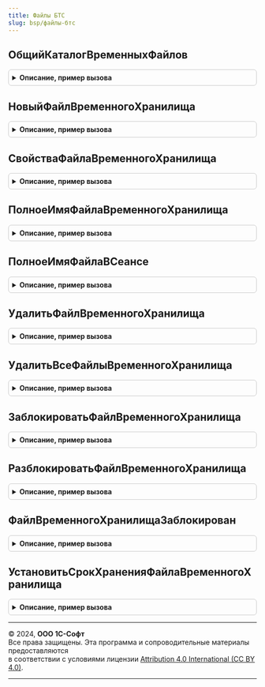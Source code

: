 ```yaml
---
title: Файлы БТС
slug: bsp/файлы-бтс
---
```



## ОбщийКаталогВременныхФайлов
<details style="margin: 1em 0; padding: 0.5em; border: 1px solid #ccc; border-radius: 6px;">

<summary style="font-weight: bold; cursor: pointer;">Описание, пример вызова</summary>

```bsl

// Путь общего каталога временных файлов для доступа между сеансами.
//
// Возвращаемое значение:
//   Строка - полный путь к каталогу.
//
Функция ОбщийКаталогВременныхФайлов() Экспорт
```

Пример вызова
```bsl
Результат = ФайлыБТС.ОбщийКаталогВременныхФайлов() 
```
</details>

## НовыйФайлВременногоХранилища
<details style="margin: 1em 0; padding: 0.5em; border: 1px solid #ccc; border-radius: 6px;">

<summary style="font-weight: bold; cursor: pointer;">Описание, пример вызова</summary>

```bsl

// Регистрирует уникальное имя файла во временном хранилище.
//
// Параметры:
//  Префикс - Строка - Префикс имени файла. Только английские буквы и цифры, до 20-и символов
//  Расширение - Строка - Расширение файла. Только английские буквы и цифры, до 4-х символов
//  МинутХранения - Число - Минут хранения файла. Не менее одной минуты
//
// Возвращаемое значение:
//  Строка - имя зарегистрированного временного файла.
Функция НовыйФайлВременногоХранилища(Знач Префикс, Знач Расширение, МинутХранения) Экспорт
```

Пример вызова
```bsl
Результат = ФайлыБТС.НовыйФайлВременногоХранилища(Префикс, Расширение, МинутХранения) 
```
</details>

## СвойстваФайлаВременногоХранилища
<details style="margin: 1em 0; padding: 0.5em; border: 1px solid #ccc; border-radius: 6px;">

<summary style="font-weight: bold; cursor: pointer;">Описание, пример вызова</summary>

```bsl

// Свойства файла временного хранилища.
//
// Параметры:
//  ИмяФайла - Строка - имя зарегистрированного во временном хранилище файла
//
// Возвращаемое значение:
//  Структура - Свойства файла временного хранилища:
// * Зарегистрирован - Булево
// * ДатаРегистрации - Дата
// * СрокХранения - Дата
// * ПутьWindows - Строка
// * ПутьLinux - Строка
Функция СвойстваФайлаВременногоХранилища(ИмяФайла) Экспорт
```

Пример вызова
```bsl
Результат = ФайлыБТС.СвойстваФайлаВременногоХранилища(ИмяФайла) 
```
</details>

## ПолноеИмяФайлаВременногоХранилища
<details style="margin: 1em 0; padding: 0.5em; border: 1px solid #ccc; border-radius: 6px;">

<summary style="font-weight: bold; cursor: pointer;">Описание, пример вызова</summary>

```bsl

// Полное имя файла временного хранилища.
//
// Параметры:
//  ИмяФайла - Строка - имя зарегистрированного во временном хранилище файла
//
// Возвращаемое значение:
//  Строка, Неопределено - полное имя файла. Неопределено - если файл не зарегистрирован
Функция ПолноеИмяФайлаВременногоХранилища(ИмяФайла) Экспорт
```

Пример вызова
```bsl
Результат = ФайлыБТС.ПолноеИмяФайлаВременногоХранилища(ИмяФайла) 
```
</details>

## ПолноеИмяФайлаВСеансе
<details style="margin: 1em 0; padding: 0.5em; border: 1px solid #ccc; border-radius: 6px;">

<summary style="font-weight: bold; cursor: pointer;">Описание, пример вызова</summary>

```bsl

// Полное имя файла в сеансе в зависимости от ОС рабочего сервера.
//
// Параметры:
//  Имя - Строка
//  ПутьWindows - Строка
//  ПутьLinux - Строка
//
// Возвращаемое значение:
//  Строка - полное имя файла в сеансе.
Функция ПолноеИмяФайлаВСеансе(Имя, ПутьWindows, ПутьLinux) Экспорт
```

Пример вызова
```bsl
Результат = ФайлыБТС.ПолноеИмяФайлаВСеансе(Имя, ПутьWindows, ПутьLinux) 
```
</details>

## УдалитьФайлВременногоХранилища
<details style="margin: 1em 0; padding: 0.5em; border: 1px solid #ccc; border-radius: 6px;">

<summary style="font-weight: bold; cursor: pointer;">Описание, пример вызова</summary>

```bsl

// Удалить файл временного хранилища.
//
// Параметры:
//  ИмяФайла - Строка - имя зарегистрированного во временном хранилище файла
Процедура УдалитьФайлВременногоХранилища(ИмяФайла) Экспорт
```

Пример вызова
```bsl
ФайлыБТС.УдалитьФайлВременногоХранилища(ИмяФайла) 
```
</details>

## УдалитьВсеФайлыВременногоХранилища
<details style="margin: 1em 0; padding: 0.5em; border: 1px solid #ccc; border-radius: 6px;">

<summary style="font-weight: bold; cursor: pointer;">Описание, пример вызова</summary>

```bsl

// Удалить все файлы временного хранилища, кроме заблокированных.
//
// Параметры:
//  Граница - Дата - Универсальная дата, до которой следует удалить файлы
Процедура УдалитьВсеФайлыВременногоХранилища(Граница) Экспорт
```

Пример вызова
```bsl
ФайлыБТС.УдалитьВсеФайлыВременногоХранилища(Граница) 
```
</details>

## ЗаблокироватьФайлВременногоХранилища
<details style="margin: 1em 0; padding: 0.5em; border: 1px solid #ccc; border-radius: 6px;">

<summary style="font-weight: bold; cursor: pointer;">Описание, пример вызова</summary>

```bsl

// Заблокировать файл временного хранилища.
//
// Параметры:
//  ИмяФайла - Строка - имя зарегистрированного во временном хранилище файла
//  ИдентификаторФормы - УникальныйИдентификатор, Неопределено - идентификатор формы, на время жизни которой файл будет
//  оставаться заблокированным.
//
// Возвращаемое значение:
//  Булево - Истина, если блокировка установлена
Функция ЗаблокироватьФайлВременногоХранилища(ИмяФайла, ИдентификаторФормы = Неопределено) Экспорт
```

Пример вызова
```bsl
Результат = ФайлыБТС.ЗаблокироватьФайлВременногоХранилища(ИмяФайла, ИдентификаторФормы);
```
</details>

## РазблокироватьФайлВременногоХранилища
<details style="margin: 1em 0; padding: 0.5em; border: 1px solid #ccc; border-radius: 6px;">

<summary style="font-weight: bold; cursor: pointer;">Описание, пример вызова</summary>

```bsl

// Разблокировать файл временного хранилища.
//
// Параметры:
//  ИмяФайла - Строка - имя зарегистрированного во временном хранилище файла
//  ИдентификаторФормы - УникальныйИдентификатор, Неопределено - идентификатор формы, в которой файл был заблокирован
Процедура РазблокироватьФайлВременногоХранилища(ИмяФайла, ИдентификаторФормы = Неопределено) Экспорт
```

Пример вызова
```bsl
ФайлыБТС.РазблокироватьФайлВременногоХранилища(ИмяФайла, ИдентификаторФормы);
```
</details>

## ФайлВременногоХранилищаЗаблокирован
<details style="margin: 1em 0; padding: 0.5em; border: 1px solid #ccc; border-radius: 6px;">

<summary style="font-weight: bold; cursor: pointer;">Описание, пример вызова</summary>

```bsl

// Файл временного хранилища заблокирован.
//
// Параметры:
//  ИмяФайла - Строка - имя зарегистрированного во временном хранилище файла
//
// Возвращаемое значение:
//  Булево
Функция ФайлВременногоХранилищаЗаблокирован(ИмяФайла) Экспорт
```

Пример вызова
```bsl
Результат = ФайлыБТС.ФайлВременногоХранилищаЗаблокирован(ИмяФайла) 
```
</details>

## УстановитьСрокХраненияФайлаВременногоХранилища
<details style="margin: 1em 0; padding: 0.5em; border: 1px solid #ccc; border-radius: 6px;">

<summary style="font-weight: bold; cursor: pointer;">Описание, пример вызова</summary>

```bsl

// Установить срок хранения файла временного хранилища относительно текущей универсальной даты.
//
// Параметры:
//  ИмяФайла - Строка - имя зарегистрированного во временном хранилище файла
//  МинутХранения - Число - Минут хранения файла
//
// Возвращаемое значение:
//  Булево - Истина, если срок хранения установлен
Функция УстановитьСрокХраненияФайлаВременногоХранилища(ИмяФайла, МинутХранения) Экспорт
```

Пример вызова
```bsl
Результат = ФайлыБТС.УстановитьСрокХраненияФайлаВременногоХранилища(ИмяФайла, МинутХранения) 
```
</details>

---

© 2024, **ООО 1С-Софт**  
Все права защищены. Эта программа и сопроводительные материалы предоставляются  
в соответствии с условиями лицензии [Attribution 4.0 International (CC BY 4.0)](https://creativecommons.org/licenses/by/4.0/legalcode).

---
